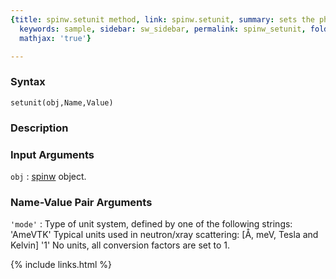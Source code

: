 ```yaml
---
{title: spinw.setunit method, link: spinw.setunit, summary: sets the physical units,
  keywords: sample, sidebar: sw_sidebar, permalink: spinw_setunit, folder: spinw,
  mathjax: 'true'}

---
```


### Syntax

`setunit(obj,Name,Value)`

### Description



### Input Arguments

`obj`
: [spinw](spinw) object.

### Name-Value Pair Arguments

`'mode'`
: Type of unit system, defined by one of the following strings:
      'AmeVTK'    Typical units used in neutron/xray scattering:
                      [Å, meV, Tesla and Kelvin]
      '1'         No units, all conversion factors are set to 1.

{% include links.html %}
